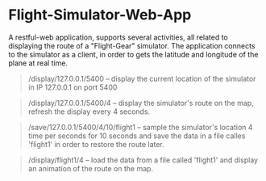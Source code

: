 # Flight-Simulator-Web-App
A restful-web application, supports several activities, all related to displaying the route of a "Flight-Gear" simulator.
The application connects to the simulator as a client, in order to gets the latitude and longitude of the plane at real time.

> /display/127.0.0.1/5400 – 
display the current location of the simulator in IP 127.0.0.1 on port 5400

> /display/127.0.0.1/5400/4 –
display the simulator's route on the map, refresh the display every 4 seconds.

> /save/127.0.0.1/5400/4/10/flight1 –
sample the simulator's location 4 time per seconds for 10 seconds and save the data in a file calles 'flight1' in order to restore the route later.

> /display/flight1/4 
– load the data from a file called 'flight1' and display an animation of the route on the map.
